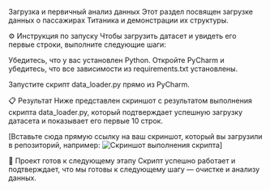 Загрузка и первичный анализ данных
Этот раздел посвящен загрузке данных о пассажирах Титаника и демонстрации их структуры.

⚙️ Инструкция по запуску
Чтобы загрузить датасет и увидеть его первые строки, выполните следующие шаги:

Убедитесь, что у вас установлен Python. Откройте PyCharm и убедитесь, что все зависимости из requirements.txt установлены.

Запустите скрипт data_loader.py прямо из PyCharm.

📋 Результат
Ниже представлен скриншот с результатом выполнения скрипта data_loader.py, который подтверждает успешную загрузку датасета и показывает его первые 10 строк.

[Вставьте сюда прямую ссылку на ваш скриншот, который вы загрузили в репозиторий, например: ![Скриншот выполнения скрипта]([images/screenshot.png](https://github.com/drakoshalav-sketch/ID_KRIS_DEM/blob/main/screenshots/scr_script.jpg))]

🚀 Проект готов к следующему этапу
Скрипт успешно работает и подтверждает, что мы готовы к следующему шагу — очистке и анализу данных.
